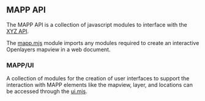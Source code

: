 ## MAPP API

The MAPP API is a collection of javascript modules to interface with the [XYZ API](/xyz).

The [mapp.mjs](/xyz/mapp/module-mapp) module imports any modules required to create an interactive Openlayers mapview in a web document.

### MAPP/UI

A collection of modules for the creation of user interfaces to support the interaction with MAPP elements like the mapview, layer, and locations can be accessed through the [ui.mjs](/xyz/mapp/module-ui).